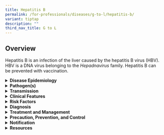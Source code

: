 ```yaml
---
title: Hepatitis B
permalink: /for-professionals/diseases/g-to-l/hepatitis-b/
variant: tiptap
description: ""
third_nav_title: G to L
---
```

<h2>Overview</h2>
<p>Hepatitis B is an infection of the liver caused by the hepatitis B virus
(HBV). HBV is a DNA virus belonging to the <em>Hepadnavirus </em>family.
Hepatitis B can be prevented with vaccination.</p>
<div data-type="detailGroup" class="isomer-accordion isomer-accordion-white">
<details class="isomer-details">
<summary><strong>Disease Epidemiology</strong>
</summary>
<div data-type="detailsContent" class="isomer-details-content">
<p>HBV universal vaccination was introduced in Singapore on 1 September 1987.
The prevalence of HBsAg among children and adolescents aged five to 17
years was 0.4% in a seroprevalence study conducted between 2008 and 2010.
The overall HBsAg prevalence among Singapore residents aged 18 to 69 years
was 3.6% in 2010, corresponding to an intermediate prevalence area as defined
by WHO.</p>
<p>In Singapore, a total of 44 cases of acute HBV infections were reported
in 2020.</p>
</div>
</details>
<details class="isomer-details">
<summary><strong>Pathogen(s)</strong>
</summary>
<div data-type="detailsContent" class="isomer-details-content">
<p>Hepatitis B virus</p>
</div>
</details>
<details class="isomer-details">
<summary><strong>Transmission</strong>
</summary>
<div data-type="detailsContent" class="isomer-details-content">
<p>HBV is transmitted from person-to-person via blood or body fluids. Recognised
modes of transmission include mother-to-child transmission, blood transfusion,
nosocomial infection, sharing of needles, and sexual transmission.</p>
<p>The predominant mode of transmission of HBV depends on the prevalence.
Mother-to-child transmission is the major route of transmission in high-prevalence
areas, while injection drug abuse and unprotected sexual intercourse are
the predominant mode of transmission in low prevalence countries.</p>
<p>Incubation period:<strong> &nbsp;</strong>1–4 months.</p>
<p>Infectious period:<strong> </strong>From 2 weeks before the onset of jaundice
until the patient becomes surface antigen negative.</p>
</div>
</details>
<details class="isomer-details">
<summary><strong>Clinical Features</strong>
</summary>
<div data-type="detailsContent" class="isomer-details-content">
<p>In adults, approximately 70% with acute HBV infection are asymptomatic.
The remaining 30% may experience a prodromal serum-sickness-like phase
followed by constitutional symptoms such as jaundice, nausea, malaise,
and right upper quadrant pain.</p>
<p>Fulminant hepatic failure is uncommon, occurring in about 0.1% to 0.5%
of patients. There is increased risk of fulminant or more severe hepatitis
in patients who are co-infected with other hepatitis viruses and HIV, took
acetaminophen during the illness or who are drug abusers, especially methamphetamine.</p>
<p>Neonates with HBV infection rarely show clinical features or transaminitis
at birth. A small number develop acute hepatitis by two months of age,
presenting with jaundice and elevated liver enzymes.</p>
</div>
</details>
<details class="isomer-details">
<summary><strong>Risk Factors</strong>
</summary>
<div data-type="detailsContent" class="isomer-details-content">
<p>Risk factors Include:</p>
<ul data-tight="true" class="tight">
<li>
<p>Unprotected sex with an infected person;</p>
</li>
<li>
<p>Having multiple sex partners;</p>
</li>
<li>
<p>Inconsistent condom use if the relationship is not monogamous; or</p>
</li>
<li>
<p>History or current presence of other STIs.</p>
</li>
</ul>
<p>Men who have sex with men (MSM) and intravenous drug users (IVDU) are
considered at risk groups for HBV acquisition. HBV is also endemic in Southeast
Asia therefore vaccination is recommended for the general population.</p>
</div>
</details>
<details class="isomer-details">
<summary><strong>Diagnosis</strong>
</summary>
<div data-type="detailsContent" class="isomer-details-content">
<p>The order of appearance of markers in acute infections is HBsAg, HBeAg,
anti-HBc IgM, anti-HBe, anti- HBc IgG, anti-HBs. Acute HBV infection is
diagnosed when HBsAg and anti-HBc IgM is detected.</p>
<p>The significance of HBs antigen and antibody markers is shown below.</p>
<table style="minWidth: 50px">
<colgroup>
<col>
<col>
</colgroup>
<tbody>
<tr>
<td rowspan="1" colspan="1">
<p><strong>HBsAg</strong>
</p>
</td>
<td rowspan="1" colspan="1">
<p>Presence of HBV</p>
</td>
</tr>
<tr>
<td rowspan="1" colspan="1">
<p><strong>HBeAg</strong>
</p>
</td>
<td rowspan="1" colspan="1">
<p>Virus replication, high infectivity</p>
</td>
</tr>
<tr>
<td rowspan="1" colspan="1">
<p><strong>Anti-HBc IgM</strong>
</p>
</td>
<td rowspan="1" colspan="1">
<p>Acute infection</p>
</td>
</tr>
<tr>
<td rowspan="1" colspan="1">
<p><strong>Anti-HBc IgG</strong>
</p>
</td>
<td rowspan="1" colspan="1">
<p>Late acute, chronic, or previous infection</p>
</td>
</tr>
<tr>
<td rowspan="1" colspan="1">
<p><strong>Anti-HBe</strong>
</p>
</td>
<td rowspan="1" colspan="1">
<p>Loss of replication, low infectivity</p>
</td>
</tr>
<tr>
<td rowspan="1" colspan="1">
<p><strong>Anti-HBs</strong>
</p>
</td>
<td rowspan="1" colspan="1">
<p>Protective antibody</p>
</td>
</tr>
</tbody>
</table>
</div>
</details>
<details class="isomer-details">
<summary><strong>Treatment and Management</strong>
</summary>
<div data-type="detailsContent" class="isomer-details-content">
<p>Treatment should normally be given in collaboration with a hepatologist,
or physician experienced in the management of liver disease.</p>
<p>Patients should be advised to avoid unprotected sexual intercourse until
they have become non-infectious or their partners have been successfully
vaccinated. They should also be screened for other STIs in cases thought
to have been sexually acquired or if otherwise appropriate.</p>
<p>For most patients with acute HBV infection, treatment is mainly supportive.
In immunocompetent adults, less than 1% develop liver failure, while less
than 5% progress to chronic HBV infection.</p>
<p>In patients with severe liver disease such as those with coagulopathy,
marked jaundice or with persistent symptoms, tenofovir or entecavir can
be used as monotherapy until the patient has cleared HBsAg (two tests done,
four weeks apart).</p>
<p>Pregnancy considerations and breastfeeding:</p>
<p>The risk of vertical transmission of HBV from HBsAg positive mothers is
as high as 90% in women who are HBeAg positive. This risk is about 30%
in HBeAg negative mothers.</p>
<p>New-borns of mothers who test positive for HBsAg should receive both passive
and active immunisation (using hepatitis B specific immunoglobulin) within
12 hours of delivery at different sites. Infants should go on to complete
the whole HBV immunisation series. Even with passive-active immunisation,
children born to HBeAg positive mothers remained at risk of transmission,
at about 9%.</p>
<p>Infants who received HBV active-passive immunisation at birth can be breastfed.
The infant should complete the hepatitis B vaccine series. However, for
mothers who require antiviral treatment, the safety of antiviral therapy
during breastfeeding is currently unclear.</p>
<p>Refer to <a href="https://www.nsc.com.sg/dsc/healthcare-professionals/publications/Pages/STI-Management-Guidelines.aspx" rel="noopener noreferrer nofollow" target="_blank">DSC’s website</a> for
more information on HBV treatment.&nbsp;</p>
</div>
</details>
<details class="isomer-details">
<summary><strong>Precaution, Prevention, and Control</strong>
</summary>
<div data-type="detailsContent" class="isomer-details-content">
<p>HBV screening should be considered in MSM, sex workers, injecting drug
users, HIV-positive patients, sexual assault victims, needle-stick victims
and sexual partners of positive or high-risk patients.</p>
<p>All pregnant women should also be tested for HBV during their first prenatal
visit and thereafter, if there is risk of infection from their regular
partner.</p>
<p>Prevention of hepatitis B:</p>
<ul data-tight="true" class="tight">
<li>
<p>Vaccination against hepatitis B is recommended by the CDC for all infants,
all children, or adolescents aged younger than 19 years&nbsp; who have
not been vaccinated, all adults aged 19 through 59 years, and adults aged
60 years or older with risk factors for hepatitis B infection.</p>
<ul data-tight="true" class="tight">
<li>
<p>All infants should receive the hepatitis B vaccine as soon as possible
after birth (within 24 hours). This is followed by two or three doses of
hepatitis B vaccine at least four weeks apart.</p>
</li>
</ul>
</li>
<li>
<p>To reduce the risk of getting HBV:</p>
<ul data-tight="true" class="tight">
<li>
<p>Consistent and correct use of condoms when engaging in sexual activity;&nbsp;</p>
</li>
<li>
<p>Limit the number of sex partners;</p>
</li>
<li>
<p>Avoid sharing needles or any equipment used for injecting drugs, piercing,
or tattooing; and</p>
</li>
<li>
<p>Routine use of standard precaution when handling blood or bodily fluids.</p>
</li>
</ul>
</li>
</ul>
<p><strong>Management of sexual contacts</strong>
</p>
<p>Partner notification should be performed and documented, and its outcome
documented at the follow-up. Contact tracing should include any sexual
contact or needle-sharing partners during the period in which the index
case is thought to have been infectious.</p>
<p>The infectious period is from two weeks before the onset of jaundice until
the patient tests surface antigen negative. In cases of chronic infection
trace contacts as far back as any episode of jaundice or to the time when
the infection is thought to have been acquired, this may be impractical
for periods of longer than two or three years.</p>
</div>
</details>
<details class="isomer-details">
<summary><strong>Notification</strong>
</summary>
<div data-type="detailsContent" class="isomer-details-content">
<p>Acute hepatitis B is a notifiable disease.</p>
<ul data-tight="true" class="tight">
<li>
<p>Who should notify<strong>:</strong>
</p>
<ul data-tight="true" class="tight">
<li>
<p>Medical practitioners and laboratories.</p>
</li>
</ul>
</li>
<li>
<p>When to notify:</p>
<ul data-tight="true" class="tight">
<li>
<p>Medical practitioners: on clinical suspicion; and</p>
<ul data-tight="true" class="tight">
<li>
<p>Laboratories: on laboratory confirmation.</p>
</li>
</ul>
</li>
</ul>
</li>
<li>
<p>How to notify:</p>
<ul data-tight="true" class="tight">
<li>
<p>Submit MD131 Notification of Infectious Diseases Form via CDLENS (<a rel="noopener noreferrer nofollow" target="_blank">http://www.cdlens.moh.gov.sg</a>) or
fax (6221-5528/38/67).</p>
</li>
</ul>
</li>
<li>
<p>Notification timeline:</p>
<ul data-tight="true" class="tight">
<li>
<p>Within 72 hours from time of diagnosis.</p>
</li>
</ul>
</li>
</ul>
</div>
</details>
<details class="isomer-details">
<summary><strong>Resources</strong>
</summary>
<div data-type="detailsContent" class="isomer-details-content">
<p>Refer to <a href="https://www.moh.gov.sg/resources-statistics/reports/communicable-diseases-surveillance-in-singapore-2019-2020" rel="noopener noreferrer nofollow" target="_blank">MOH’s website</a> for
the communicable disease surveillance in Singapore.</p>
<p>Refer to <a href="https://www.nsc.com.sg/dsc/healthcare-professionals/publications/Pages/STI-Management-Guidelines.aspx" rel="noopener noreferrer nofollow" target="_blank">DSC’s website</a> for
more information on HBV infection.</p>
<p><strong>References</strong>
</p>
<ul data-tight="true" class="tight">
<li>
<p>Centers for Disease Control and Prevention. STI treatment guidelines:
Hepatitis B virus (HBV) infection. 2021.</p>
</li>
<li>
<p>Department of Sexually Transmitted Infections Control (DSC). STI management
guidelines 7<sup>th</sup> edition. 2021.</p>
</li>
<li>
<p>World Health Organization. Hepatitis B. 2023.</p>
</li>
</ul>
</div>
</details>
</div>
<p></p>
